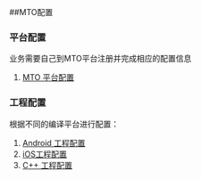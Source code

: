 ##MTO配置


### 平台配置

业务需要自己到MTO平台注册并完成相应的配置信息

1. [MTO 平台配置](MTO/developer.md)

### 工程配置
根据不同的编译平台进行配置：

1. [Android 工程配置](MTO/android.md)
2. [iOS工程配置](MTO/ios.md)
3. [C++ 工程配置](MTO/cpp.md) 
